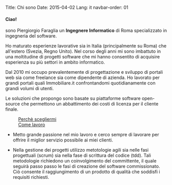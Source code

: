Title: Chi sono
Date: 2015-04-02
Lang: it
navbar-order: 01

<div class="sectiontitle">
  <h4>Ciao!</h4>
</div>

sono Piergiorgio Faraglia un **Ingegnere Informatico** di Roma
specializzato in ingegneria del software.


Ho maturato esperienze lavorative sia in Italia (principalmente su Roma) che
all'estero (Svezia, Regno Unito). Nel corso degli anni mi sono imbattuto in una
moltitudine di progetti software che mi hanno consentito di acquisire
esperienza su più settori in ambito informatico.

Dal 2010 mi occupo prevalentemente di progettazione e sviluppo di portali web
sia come freelance sia come dipendente di azienda. Ho lavorato per grandi
portali quali Immobiliare.it confrontandomi quotidianamente con grandi volumi
di utenti.

Le soluzioni che propongo sono basate su piattaforme software open-source che
permettono un abbattimento dei costi di licenza per il cliente finale.

<dl class="tabs">
  <dd class="active"><a href="#why">Perchè scegliermi</a></dd>
  <dd><a href="#how">Come lavoro</a></dd>
</dl>

<ul class="tabs-content">
  <li id="whyTab" class="active">
  <p>
  Metto grande passione nel mio lavoro e cerco sempre di lavorare per
  offrire il miglior servizio possibile ai miei clienti.
  </p>
  </li>
  <li id="howTab">
  Nella gestione dei progetti utilizzo metotologie agili sia nelle fasi
  progettuali (scrum) sia nella fase di scrittura del codice (tdd).
  Tali metodologie richiedono un coinvolgimento del committente, il quale seguirà
  passo passo le fasi di creazione del software commissionato. Ciò consente il
  raggiungimento di un prodotto di qualità che soddisfi i requisiti richiesti.
  </li>
</ul>
